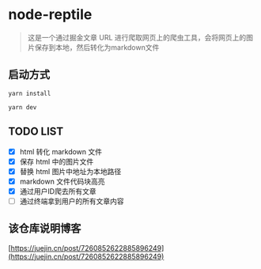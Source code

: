 # node-reptile

> 这是一个通过掘金文章 URL 进行爬取网页上的爬虫工具，会将网页上的图片保存到本地，然后转化为markdown文件

## 启动方式
```shell
yarn install

yarn dev
```

## TODO LIST

- [x] html 转化 markdown 文件
- [x] 保存 html 中的图片文件
- [x] 替换 html 图片中地址为本地路径
- [x] markdown 文件代码块高亮
- [x] 通过用户ID爬去所有文章
- [ ] 通过终端拿到用户的所有文章内容

## 该仓库说明博客
[https://juejin.cn/post/7260852622885896249](https://juejin.cn/post/7260852622885896249)
